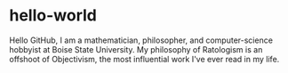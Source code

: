 # hello-world
Hello GitHub,
I am a mathematician, philosopher, and computer-science hobbyist at Boise State University.
My philosophy of Ratologism is an offshoot of Objectivism, the most influential work I've ever read in my life.
